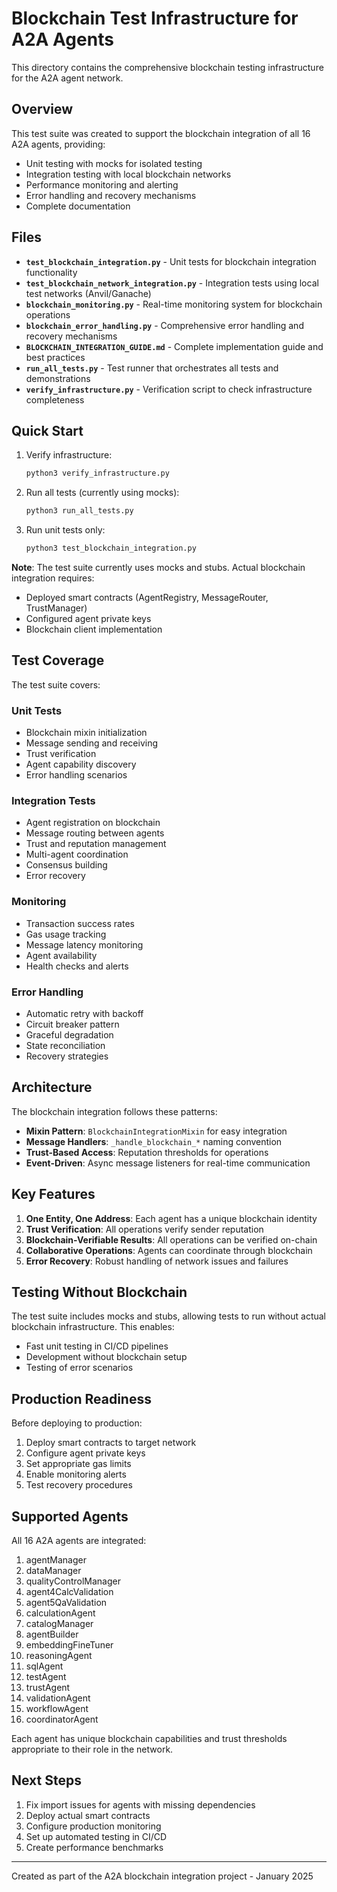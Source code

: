 # Blockchain Test Infrastructure for A2A Agents

This directory contains the comprehensive blockchain testing infrastructure for the A2A agent network.

## Overview

This test suite was created to support the blockchain integration of all 16 A2A agents, providing:
- Unit testing with mocks for isolated testing
- Integration testing with local blockchain networks
- Performance monitoring and alerting
- Error handling and recovery mechanisms
- Complete documentation

## Files

- **`test_blockchain_integration.py`** - Unit tests for blockchain integration functionality
- **`test_blockchain_network_integration.py`** - Integration tests using local test networks (Anvil/Ganache)
- **`blockchain_monitoring.py`** - Real-time monitoring system for blockchain operations
- **`blockchain_error_handling.py`** - Comprehensive error handling and recovery mechanisms
- **`BLOCKCHAIN_INTEGRATION_GUIDE.md`** - Complete implementation guide and best practices
- **`run_all_tests.py`** - Test runner that orchestrates all tests and demonstrations
- **`verify_infrastructure.py`** - Verification script to check infrastructure completeness

## Quick Start

1. Verify infrastructure:
   ```bash
   python3 verify_infrastructure.py
   ```

2. Run all tests (currently using mocks):
   ```bash
   python3 run_all_tests.py
   ```

3. Run unit tests only:
   ```bash
   python3 test_blockchain_integration.py
   ```

**Note**: The test suite currently uses mocks and stubs. Actual blockchain integration requires:
- Deployed smart contracts (AgentRegistry, MessageRouter, TrustManager)
- Configured agent private keys
- Blockchain client implementation

## Test Coverage

The test suite covers:

### Unit Tests
- Blockchain mixin initialization
- Message sending and receiving
- Trust verification
- Agent capability discovery
- Error handling scenarios

### Integration Tests
- Agent registration on blockchain
- Message routing between agents
- Trust and reputation management
- Multi-agent coordination
- Consensus building
- Error recovery

### Monitoring
- Transaction success rates
- Gas usage tracking
- Message latency monitoring
- Agent availability
- Health checks and alerts

### Error Handling
- Automatic retry with backoff
- Circuit breaker pattern
- Graceful degradation
- State reconciliation
- Recovery strategies

## Architecture

The blockchain integration follows these patterns:
- **Mixin Pattern**: `BlockchainIntegrationMixin` for easy integration
- **Message Handlers**: `_handle_blockchain_*` naming convention
- **Trust-Based Access**: Reputation thresholds for operations
- **Event-Driven**: Async message listeners for real-time communication

## Key Features

1. **One Entity, One Address**: Each agent has a unique blockchain identity
2. **Trust Verification**: All operations verify sender reputation
3. **Blockchain-Verifiable Results**: All operations can be verified on-chain
4. **Collaborative Operations**: Agents can coordinate through blockchain
5. **Error Recovery**: Robust handling of network issues and failures

## Testing Without Blockchain

The test suite includes mocks and stubs, allowing tests to run without actual blockchain infrastructure. This enables:
- Fast unit testing in CI/CD pipelines
- Development without blockchain setup
- Testing of error scenarios

## Production Readiness

Before deploying to production:
1. Deploy smart contracts to target network
2. Configure agent private keys
3. Set appropriate gas limits
4. Enable monitoring alerts
5. Test recovery procedures

## Supported Agents

All 16 A2A agents are integrated:
1. agentManager
2. dataManager
3. qualityControlManager
4. agent4CalcValidation
5. agent5QaValidation
6. calculationAgent
7. catalogManager
8. agentBuilder
9. embeddingFineTuner
10. reasoningAgent
11. sqlAgent
12. testAgent
13. trustAgent
14. validationAgent
15. workflowAgent
16. coordinatorAgent

Each agent has unique blockchain capabilities and trust thresholds appropriate to their role in the network.

## Next Steps

1. Fix import issues for agents with missing dependencies
2. Deploy actual smart contracts
3. Configure production monitoring
4. Set up automated testing in CI/CD
5. Create performance benchmarks

---

Created as part of the A2A blockchain integration project - January 2025